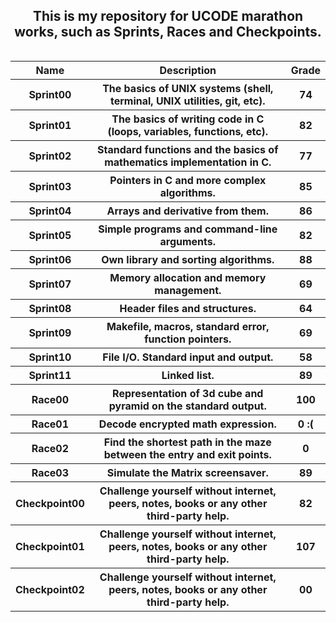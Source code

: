 <head>
    <p align="center">
        <h2 align="center">This is my repository for UCODE marathon works, such as Sprints, Races and Checkpoints.</a></h2>
    </p>
</head>

<body>
    <table width="100%" border="0" cellpadding="3" align="left">  
        <tr>
            <th>Name</th>
            <th>Description</th>
            <th>Grade</th>
        </tr>
        <tr>
            <th>Sprint00</th>
            <th>The basics of UNIX systems (shell, terminal, UNIX utilities, git, etc).</th>
            <th>74</th>
        </tr>
        <tr>
            <th>Sprint01</th>
            <th>The basics of writing code in C (loops, variables, functions, etc).</th>
            <th>82</th>
        </tr>
        <tr>
            <th>Sprint02</th>
            <th>Standard functions and the basics of mathematics implementation in C.</th>
            <th>77</th>
        </tr>
        <tr>
            <th>Sprint03</th>
            <th>Pointers in C and more complex algorithms.</th>
            <th>85</th>
        </tr>
        <tr>
            <th>Sprint04</th>
            <th>Arrays and derivative from them.</th>
            <th>86</th>
        </tr>
        <tr>
            <th>Sprint05</th>
            <th>Simple programs and command-line arguments.</th>
            <th>82</th>
        </tr>
        <tr>
            <th>Sprint06</th>
            <th>Own library and sorting algorithms.</th>
            <th>88</th>
        </tr>
        <tr>
            <th>Sprint07</th>
            <th>Memory allocation and memory management.</th>
            <th>69</th>
        </tr>
        <tr>
            <th>Sprint08</th>
            <th>Header files and structures.</th>
            <th>64</th>
        </tr>
        <tr>
            <th>Sprint09</th>
            <th>Makefile, macros, standard error, function pointers.</th>
            <th>69</th>
        </tr>
        <tr>
            <th>Sprint10</th>
            <th>File I/O. Standard input and output.</th>
            <th>58</th></th>
        </tr>
        <tr>
            <th>Sprint11</th>
            <th>Linked list.</th>
            <th>89</th>
        </tr>
        <tr>
            <th>Race00</th>
            <th>Representation of 3d cube and pyramid on the standard output.</th>
            <th>100</th>
        </tr>
        <tr>
            <th>Race01</th>
            <th>Decode encrypted math expression.</th>
            <th>0 :(</th>
        </tr>
        <tr>
            <th>Race02</th>
            <th>Find the shortest path in the maze between the entry and exit points.</th>
            <th>0</th>
        </tr>
        <tr>
            <th>Race03</th>
            <th>Simulate the Matrix screensaver.</th>
            <th>89</th>
        </tr>
        <tr>
            <th>Checkpoint00</th>
            <th>Challenge yourself without internet, peers, notes, books or any other third-party help.</th>
            <th>82</th>
        </tr>
        <tr>
            <th>Checkpoint01</th>
            <th>Challenge yourself without internet, peers, notes, books or any other third-party help.</th>
            <th>107</th>
        </tr>
        <tr>
            <th>Checkpoint02</th>
            <th>Challenge yourself without internet, peers, notes, books or any other third-party help.</th>
            <th>00</th>
        </tr>
    </table>
</body>
